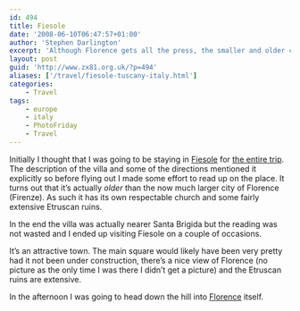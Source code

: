 ```yaml
---
id: 494
title: Fiesole
date: '2008-06-10T06:47:57+01:00'
author: 'Stephen Darlington'
excerpt: 'Although Florence gets all the press, the smaller and older city of Fiesole has merits of its own.'
layout: post
guid: 'http://www.zx81.org.uk/?p=494'
aliases: ['/travel/fiesole-tuscany-italy.html']
categories:
    - Travel
tags:
    - europe
    - italy
    - PhotoFriday
    - Travel
---
```


Initially I thought that I was going to be staying in [Fiesole](http://www.fiesole.com/) for [the entire trip](/travel/tuscany-italy.html). The description of the villa and some of the directions mentioned it explicitly so before flying out I made some effort to read up on the place. It turns out that it’s actually *older* than the now much larger city of Florence (Firenze). As such it has its own respectable church and some fairly extensive Etruscan ruins.

In the end the villa was actually nearer Santa Brigida but the reading was not wasted and I ended up visiting Fiesole on a couple of occasions.

It’s an attractive town. The main square would likely have been very pretty had it not been under construction, there’s a nice view of Florence (no picture as the only time I was there I didn’t get a picture) and the Etruscan ruins are extensive.

In the afternoon I was going to head down the hill into [Florence](/travel/florence-tuscany-italy.html) itself.